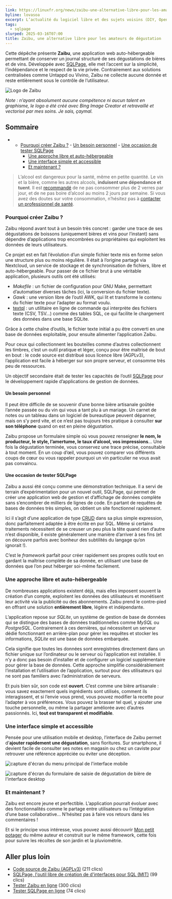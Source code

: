 ```yaml
---
link: https://linuxfr.org/news/zaibu-une-alternative-libre-pour-les-amateurs-de-degustation
byline: lovasoa
excerpt: L’actualité du logiciel libre et des sujets voisins (DIY, Open Hardware, Open Data, les Communs, etc.), sur un site francophone contributif géré par une équipe bénévole par et pour des libristes enthousiastes
tags:
  - sqlpage
slurped: 2025-03-16T07:00
title: Zaibu, une alternative libre pour les amateurs de dégustation
---
```


Cette dépêche présente **Zaibu**, une application web auto-hébergeable permettant de conserver un journal structuré de ses dégustations de bières et de vins. Développée avec [SQLPage](https://sql-page.com/), elle met l’accent sur la simplicité, l’indépendance et le respect de la vie privée. Contrairement aux solutions centralisées comme Untappd ou Vivino, Zaibu ne collecte aucune donnée et reste entièrement sous le contrôle de l’utilisateur.

![Logo de Zaibu](app://img.linuxfr.org/img/68747470733a2f2f636f6465626572672e6f72672f6e616e6177656c2f7a616962752f7261772f636f6d6d69742f616236613362663562633066303635613830336431393633396432623839306131383864623861352f7372632f696d672f6c6f676f2e706e67/logo.png "Source : https://codeberg.org/nanawel/zaibu/raw/commit/ab6a3bf5bc0f065a803d19639d2b890a188db8a5/src/img/logo.png")

_Note : n’ayant absolument aucune compétence ni aucun talent en graphisme, le logo a été créé avec Bing Image Creator et retravaillé et vectorisé par mes soins. Je sais, çaymal._

## Sommaire

- - [Pourquoi créer Zaibu ?](https://linuxfr.org/news/zaibu-une-alternative-libre-pour-les-amateurs-de-degustation#toc-pourquoi-cr%C3%A9er-zaibu)
        - [Un besoin personnel](https://linuxfr.org/news/zaibu-une-alternative-libre-pour-les-amateurs-de-degustation#toc-un-besoin-personnel)
        - [Une occasion de tester SQLPage](https://linuxfr.org/news/zaibu-une-alternative-libre-pour-les-amateurs-de-degustation#toc-une-occasion-de-tester-sqlpage)
    - [Une approche libre et auto-hébergeable](https://linuxfr.org/news/zaibu-une-alternative-libre-pour-les-amateurs-de-degustation#toc-une-approche-libre-et-auto-h%C3%A9bergeable)
    - [Une interface simple et accessible](https://linuxfr.org/news/zaibu-une-alternative-libre-pour-les-amateurs-de-degustation#toc-une-interface-simple-et-accessible)
    - [Et maintenant ?](https://linuxfr.org/news/zaibu-une-alternative-libre-pour-les-amateurs-de-degustation#toc-et-maintenant)

> L’alcool est dangereux pour la santé, même en petite quantité. Le vin et la bière, comme les autres alcools, **induisent une dépendance et tuent**. Il est [recommandé](https://www.inserm.fr/dossier/alcool-sante/) de ne pas consommer plus de 2 verres par jour, et de ne pas boire d’alcool au moins 2 jours par semaine. Si vous avez des doutes sur votre consommation, n’hésitez pas à [contacter un professionnel de santé](https://www.ameli.fr/assure/sante/themes/addictions/suivi).

### Pourquoi créer Zaibu ?

Zaibu répond avant tout à un besoin très concret : garder une trace de ses dégustations de boissons (uniquement bières et vins pour l’instant) sans dépendre d’applications trop encombrées ou propriétaires qui exploitent les données de leurs utilisateurs.

Ce projet est en fait l’évolution d’un simple fichier texte mis en forme selon une structure plus ou moins régulière. Il était à l’origine partagé via Nextcloud, un service de stockage et de synchronisation de fichiers, libre et auto-hébergeable. Pour passer de ce fichier brut à une véritable application, plusieurs outils ont été utilisés:

- _Makefile_ : un fichier de configuration pour GNU Make, permettant d’automatiser diverses tâches (ici, la conversion du fichier texte).
- _Gawk_ : une version libre de l’outil AWK, qui lit et transforme le contenu du fichier texte pour l’adapter au format voulu.
- [textql](https://github.com/dinedal/textql) : un utilitaire en ligne de commande qui interprète des fichiers texte (CSV, TSV…) comme des tables SQL, ce qui facilite le chargement des données dans une base SQLite.

Grâce à cette chaîne d’outils, le fichier texte initial a pu être converti en une base de données exploitable, pour ensuite alimenter l’application Zaibu.

Pour ceux qui collectionnent les bouteilles comme d’autres collectionnent les timbres, c’est un outil pratique et léger, conçu pour être maîtrisé de bout en bout : le code source est distribué sous licence libre (AGPLv3), l’application est facile à héberger sur son propre serveur, et consomme très peu de ressources.

Un objectif secondaire était de tester les capacités de l’outil [SQLPage](https://sql-page.com/) pour le développement rapide d’applications de gestion de données.

#### Un besoin personnel

Il peut être difficile de se souvenir d’une bonne bière artisanale goûtée l’année passée ou du vin qui vous a tant plu à un mariage. Un carnet de notes ou un tableau dans un logiciel de bureautique peuvent dépanner, mais on s’y perd vite, et ce n’est pas toujours très pratique à consulter **sur son téléphone** quand on est en pleine dégustation.

Zaibu propose un formulaire simple où vous pouvez renseigner **le nom, le producteur, le style, l’amertume, le taux d’alcool, vos impressions**… Une fois la dégustation terminée, vous conservez une trace précise, consultable à tout moment. En un coup d’œil, vous pouvez comparer vos différents coups de cœur ou vous rappeler pourquoi un vin particulier ne vous avait pas convaincu.

#### Une occasion de tester SQLPage

Zaibu a aussi été conçu comme une démonstration technique. Il a servi de terrain d’expérimentation pour un nouvel outil, SQLPage, qui permet de créer une application web de gestion et d’affichage de données complète sans s’encombrer de milliers de lignes de code. En partant de requêtes de bases de données très simples, on obtient un site fonctionnel rapidement.

Ici il s’agit d’une application de type [CRUD](https://fr.wikipedia.org/wiki/CRUD) dans sa plus simple expression, donc parfaitement adaptée à être écrite en pur SQL. Même si certains traitements nécessitent de se creuser un peu plus la tête quand rien d’autre n’est disponible, il existe généralement une manière d’arriver à ses fins (et on découvre parfois avec bonheur des subtilités du langage qu’on ignorait !).

C’est le _framework_ parfait pour créer rapidement ses propres outils tout en gardant la maîtrise complète de sa donnée, en utilisant une base de données que l’on peut héberger soi-même facilement.

### Une approche libre et auto-hébergeable

De nombreuses applications existent déjà, mais elles imposent souvent la création d’un compte, exploitent les données des utilisateurs et monétisent leur activité via la publicité ou des abonnements. Zaibu prend le contre-pied en offrant une solution **entièrement libre**, légère et indépendante.

L’application repose sur _SQLite_, un système de gestion de base de données qui se distingue des bases de données traditionnelles comme _MySQL_ ou _PostgreSQL_. Contrairement à ces dernières, qui nécessitent un serveur dédié fonctionnant en arrière-plan pour gérer les requêtes et stocker les informations, _SQLite_ est une base de données embarquée.

Cela signifie que toutes les données sont enregistrées directement dans un fichier unique sur l’ordinateur ou le serveur où l’application est installée. Il n’y a donc pas besoin d’installer et de configurer un logiciel supplémentaire pour gérer la base de données. Cette approche simplifie considérablement l’installation et l’utilisation de l’application, surtout pour des utilisateurs qui ne sont pas familiers avec l’administration de serveurs.

Et puis bien sûr, son code est **ouvert**. C’est comme une bière artisanale : vous savez exactement quels ingrédients sont utilisés, comment ils interagissent, et si l’envie vous prend, vous pouvez modifier la recette pour l’adapter à vos préférences. Vous pouvez la brasser tel quel, y ajouter une touche personnelle, ou même la partager améliorée avec d’autres passionnés. Ici, **tout est transparent et modifiable**.

### Une interface simple et accessible

Pensée pour une utilisation mobile et desktop, l’interface de Zaibu permet d’**ajouter rapidement une dégustation**, sans fioritures. Sur smartphone, il devient facile de consulter ses notes en magasin ou chez un caviste pour retrouver une référence appréciée ou éviter une déception.

![capture d'écran du menu principal de l'interface mobile](app://img.linuxfr.org/img/68747470733a2f2f636f6465626572672e6f72672f6e616e6177656c2f7a616962752f7261772f636f6d6d69742f616236613362663562633066303635613830336431393633396432623839306131383864623861352f73637265656e73686f74732f696e6465785f6d6f62696c652e706e67/index_mobile.png "Source : https://codeberg.org/nanawel/zaibu/raw/commit/ab6a3bf5bc0f065a803d19639d2b890a188db8a5/screenshots/index_mobile.png")

![capture d'écran du formulaire de saisie de dégustation de bière de l'interface desktop](app://img.linuxfr.org/img/68747470733a2f2f636f6465626572672e6f72672f6e616e6177656c2f7a616962752f7261772f636f6d6d69742f616236613362663562633066303635613830336431393633396432623839306131383864623861352f73637265656e73686f74732f626565722e666f726d2e73716c5f69642e706e67/beer.form.sql_id.png "Source : https://codeberg.org/nanawel/zaibu/raw/commit/ab6a3bf5bc0f065a803d19639d2b890a188db8a5/screenshots/beer.form.sql_id.png")

### Et maintenant ?

Zaibu est encore jeune et perfectible. L’application pourrait évoluer avec des fonctionnalités comme le partage entre utilisateurs ou l’intégration d’une base collaborative… N’hésitez pas à faire vos retours dans les commentaires !

Et si le principe vous intéresse, vous pouvez aussi découvrir [Mon petit potager](https://codeberg.org/nanawel/monpetitpotager) du même auteur et construit sur le même framework, cette fois pour suivre les récoltes de son jardin et la pluviométrie.

## Aller plus loin

- [Code source de Zaibu (AGPLv3)](https://codeberg.org/nanawel/zaibu "https://codeberg.org/nanawel/zaibu") (211 clics)
- [SQLPage, l'outil libre de création de d'interfaces pour SQL (MIT)](https://sql-page.com/ "https://sql-page.com") (99 clics)
- [Tester Zaibu en ligne](https://zaibu-demo.lanterne-rouge.info/ "https://zaibu-demo.lanterne-rouge.info/") (300 clics)
- [Tester SQLPage en ligne](https://editor.datapage.app/ "https://editor.datapage.app") (74 clics)